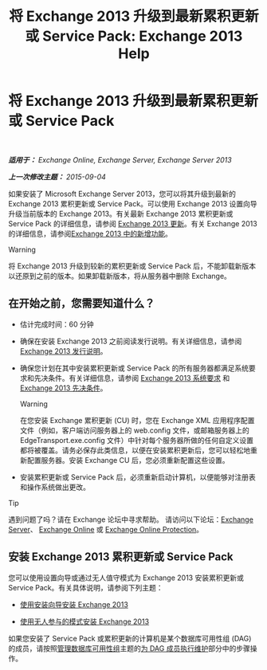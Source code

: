 ﻿---
title: '将 Exchange 2013 升级到最新累积更新或 Service Pack: Exchange 2013 Help'
TOCTitle: 将 Exchange 2013 升级到最新累积更新或 Service Pack
ms:assetid: 928a4a0b-0082-4d50-a696-bfaf2782f42d
ms:mtpsurl: https://technet.microsoft.com/zh-cn/library/JJ983803(v=EXCHG.150)
ms:contentKeyID: 52061534
ms.date: 01/11/2018
mtps_version: v=EXCHG.150
ms.translationtype: HT
---

# 将 Exchange 2013 升级到最新累积更新或 Service Pack

 

_**适用于：** Exchange Online, Exchange Server, Exchange Server 2013_

_**上一次修改主题：** 2015-09-04_

如果安装了 Microsoft Exchange Server 2013，您可以将其升级到最新的 Exchange 2013 累积更新或 Service Pack。可以使用 Exchange 2013 设置向导升级当前版本的 Exchange 2013。有关最新 Exchange 2013 累积更新或 Service Pack 的详细信息，请参阅 [Exchange 2013 更新](updates-for-exchange-2013-exchange-2013-help.md)。有关 Exchange 2013 的详细信息，请参阅[Exchange 2013 中的新增功能](what-s-new-in-exchange-2013-exchange-2013-help.md)。

> [!warning]
> 将 Exchange 2013 升级到较新的累积更新或 Service Pack 后，不能卸载新版本以还原到之前的版本。如果卸载新版本，将从服务器中删除 Exchange。


## 在开始之前，您需要知道什么？

  - 估计完成时间：60 分钟

  - 确保在安装 Exchange 2013 之前阅读发行说明。有关详细信息，请参阅[Exchange 2013 发行说明](release-notes-for-exchange-2013-exchange-2013-help.md)。

  - 确保您计划在其中安装累积更新或 Service Pack 的所有服务器都满足系统要求和先决条件。有关详细信息，请参阅 [Exchange 2013 系统要求](exchange-2013-system-requirements-exchange-2013-help.md) 和 [Exchange 2013 先决条件](exchange-2013-prerequisites-exchange-2013-help.md)。
    
    > [!warning]
    > 在您安装 Exchange 累积更新 (CU) 时，您在 Exchange XML 应用程序配置文件（例如，客户端访问服务器上的 web.config 文件，或邮箱服务器上的 EdgeTransport.exe.config 文件）中针对每个服务器所做的任何自定义设置都将被覆盖。请务必保存此类信息，以便在安装累积更新后，您可以轻松地重新配置服务器。安装 Exchange CU 后，您必须重新配置这些设置。


  - 安装累积更新或 Service Pack 后，必须重新启动计算机，以便能够对注册表和操作系统做出更改。

> [!tip]
> 遇到问题了吗？请在 Exchange 论坛中寻求帮助。 请访问以下论坛：<a href="https://go.microsoft.com/fwlink/p/?linkid=60612">Exchange Server</a>、 <a href="https://go.microsoft.com/fwlink/p/?linkid=267542">Exchange Online</a> 或 <a href="https://go.microsoft.com/fwlink/p/?linkid=285351">Exchange Online Protection</a>。


## 安装 Exchange 2013 累积更新或 Service Pack

您可以使用设置向导或通过无人值守模式为 Exchange 2013 安装累积更新或 Service Pack。有关具体说明，请参阅下列主题：

  - [使用安装向导安装 Exchange 2013](install-exchange-2013-using-the-setup-wizard-exchange-2013-help.md)

  - [使用无人参与的模式安装 Exchange 2013](install-exchange-2013-using-unattended-mode-exchange-2013-help.md)

如果您安装了 Service Pack 或累积更新的计算机是某个数据库可用性组 (DAG) 的成员，请按照[管理数据库可用性组](managing-database-availability-groups-exchange-2013-help.md)主题的[为 DAG 成员执行维护](managing-database-availability-groups-exchange-2013-help.md)部分中的步骤操作。

